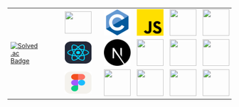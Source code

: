 <div align="center">
<table>
<tr>
  <!-- 왼쪽 상단: 백준 뱃지 -->
  <td rowspan="4" valign="middle" style="padding-right:50px;">
    <a href="https://solved.ac/dolkuji2/">
      <img src="http://mazassumnida.wtf/api/v2/generate_badge?boj=dolkuji2" alt="Solved.ac Badge" height="200">
    </a>
  </td>
  <!-- 오른쪽: 아이콘 첫 번째 행 -->
  <td><img src="image/python.svg" height="50" width="60"></td>
  <td><img src="image/CPP.svg" height="60" width="60"></td>
  <td><img src="image/C.svg" height="60" width="60"></td>
  <td><img src="image/free-icon-js-5968292.png" height="60" width="60"></td>
  <td><img src="image/Animation - 1738929258402.gif" height="60" width="60"></td>
  <td><img src="image/Animation - 1738929258402.gif" height="60" width="60"></td>
</tr>
<tr>
  <!-- 아이콘 두 번째 행 -->
  <td><img src="image/React.svg" height="50" width="60"></td>
  <td><img src="image/FastAPI.png" height="60" width="60"></td>
  <td><img src="image/Next.js.svg" height="60" width="60"></td>
  <td><img src="image/pytorch.svg" height="60" width="60"></td>
  <td><img src="image/tensorflow.svg" height="60" width="60"></td>
  <td><img src="image/Animation - 1738929258402.gif" height="60" width="60"></td>
</tr>
<tr>
  <!-- 아이콘 세 번째 행 -->
  <td><img src="image/Figma.svg" height="50" width="60"></td>
  <td><img src="image/Visual Studio Code (VS Code).svg" height="60" width="60"></td>
  <td><img src="image/Animation - 1738929258402.gif" height="60" width="60"></td>
  <td><img src="image/Animation - 1738929258402.gif" height="60" width="60"></td>
  <td><img src="image/Animation - 1738929258402.gif" height="60" width="60"></td>
  <td><img src="image/Animation - 1738929258402.gif" height="60" width="60"></td>
</tr>
</table>
</div>
